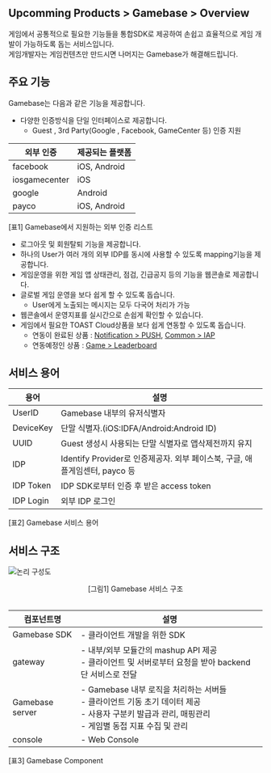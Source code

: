 ## Upcomming Products > Gamebase > Overview

게임에서 공통적으로 필요한 기능들을 통합SDK로 제공하여 손쉽고 효율적으로 게임 개발이 가능하도록 돕는 서비스입니다.<br>게임개발자는 게임컨텐츠만 만드시면 나머지는 Gamebase가 해결해드립니다.

## 주요 기능

Gamebase는 다음과 같은 기능을 제공합니다.

* 다양한 인증방식을 단일 인터페이스로 제공합니다.
	* Guest , 3rd Party(Google , Facebook, GameCenter 등) 인증 지원 
	
| 외부 인증 | 제공되는 플랫폼 |
|--------|--------|
| facebook       | iOS, Android        |
| iosgamecenter | iOS        |
| google      | Android        |
| payco       | iOS, Android        |

[표1] Gamebase에서 지원하는 외부 인증 리스트

* 로그아웃 및 회원탈퇴 기능을 제공합니다.
* 하나의 User가 여러 개의 외부 IDP를 동시에 사용할 수 있도록 mapping기능을 제공합니다.
* 게임운영을 위한 게임 앱 상태관리, 점검, 긴급공지 등의 기능을 웹콘솔로 제공합니다.
* 글로벌 게임 운영을 보다 쉽게 할 수 있도록 돕습니다.
	* User에게 노출되는 메시지는 모두 다국어 처리가 가능
* 웹콘솔에서 운영지표를 실시간으로 손쉽게 확인할 수 있습니다.
* 게임에서 필요한 TOAST Cloud상품을 보다 쉽게 연동할 수 있도록 돕습니다.
	* 연동이 완료된 상품 :  [Notification > PUSH](http://cloud.toast.com/service/notification), [Common > IAP](http://cloud.toast.com/service/iap) 
	* 연동예정인 상품 : [Game > Leaderboard](http://cloud.toast.com/service/leaderboard)



## 서비스 용어

| 용어 | 설명 |
|--------|--------|
| UserID      | Gamebase 내부의 유저식별자       |
| DeviceKey      | 단말 식별자.(iOS:IDFA/Android:Android ID)       |
| UUID      | Guest 생성시 사용되는 단말 식별자로 앱삭제전까지 유지      |
| IDP       | Identify Provider로 인증제공자. 외부 페이스북, 구글, 애플게임센터, payco 등       |
| IDP Token      | IDP SDK로부터 인증 후 받은 access token       |
| IDP Login      | 외부 IDP 로그인       |

[표2] Gamebase 서비스 용어

## 서비스 구조

![논리 구성도](http://static.toastoven.net/prod_gamebase/Overview/img_logical_1.0.png)
<center>[그림1] Gamebase 서비스 구조</center>
<br>

| 컴포넌트명 | 설명 |
| --- | --- |
| Gamebase SDK | - 클라이언트 개발을 위한 SDK |
| gateway | - 내부/외부 모듈간의 mashup API 제공 <br>- 클라이언트 및 서버로부터 요청을 받아 backend 단 서비스로 전달 |
| Gamebase server | - Gamebase 내부 로직을 처리하는 서버들 <br>- 클라이언트 기동 초기 데이터 제공 <br>- 사용자 구분키 발급과 관리, 매핑관리 <br>- 게임별 동접 지표 수집 및 관리 |
| console | - Web Console |

[표3] Gamebase Component




























